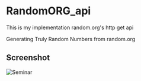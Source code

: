 # RandomORG_api
This is my implementation random.org's http get api

Generating Truly Random Numbers from random.org

## Screenshot
![Seminar](https://user-images.githubusercontent.com/60012248/141672330-06e3a5dc-72c6-4352-9dcc-9b7446727091.png)
